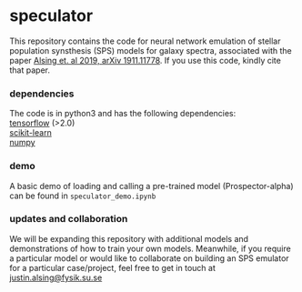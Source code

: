 # speculator

This repository contains the code for neural network emulation of stellar population synsthesis (SPS) models for galaxy spectra, associated with the paper [Alsing et. al 2019, arXiv 1911.11778](https://arxiv.org/abs/1911.11778). If you use this code, kindly cite that paper.

### dependencies

The code is in python3 and has the following dependencies:<br>
[tensorflow](https://www.tensorflow.org) (>2.0) <br> 
[scikit-learn](https://scikit-learn.org/stable/)<br> 
[numpy](https://numpy.org)<br> 

### demo

A basic demo of loading and calling a pre-trained model (Prospector-alpha) can be found in `speculator_demo.ipynb`

### updates and collaboration

We will be expanding this repository with additional models and demonstrations of how to train your own models. Meanwhile, if you require a particular model or would like to collaborate on building an SPS emulator for a particular case/project, feel free to get in touch at justin.alsing@fysik.su.se
